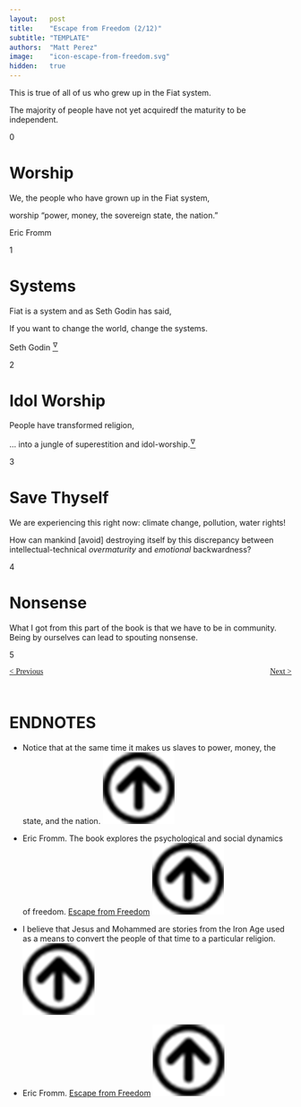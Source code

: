 ```yaml
---
layout:   post
title:    "Escape from Freedom (2/12)"
subtitle: "TEMPLATE"
authors:  "Matt Perez"
image:    "icon-escape-from-freedom.svg"
hidden:   true
---
```


<div style='display:none; '>
 <p><em>Escape from Freedom</em> was published in 1941. Pim de Morre, co-founder of <em>Corporate Rebels</em>, reminded me of it (he is reading it). I read it when I was 18-19 years old (I am a mere 73 now).</p>
</div>

<p>This is true of all of us who grew up in the Fiat system.</p>
 <div class="_citation">
  <p>The majority of people have not yet acquiredf the maturity to be independent.</p>
 </div>

0

 <h1>Worship</h1>
 <p>We, the people who have grown up in the Fiat system,</p>
  <div class="_citation">
   <p>worship &ldquo;power, money, the sovereign state, the nation.&rdquo;<!--<a href='#en01'><sup id='bm01'>&hairsp;&nabla;&hairsp;</ sup></a>--></p>
   <p id="_signature">Eric Fromm<!--a href='#en02'><sup id='bm02'>&nabla;</sup></a>--></p>
  </div>

1

<h1>Systems</h1>
 <p>Fiat is a system and as Seth Godin has said,</p>
  <div class="_citation">
   <p>If you want to change the world, change the systems.</p>
   <p id="_signature">
    Seth Godin
    <a href='#en03'><sup id='bm03'>&hairsp;&nabla;&hairsp;</sup></a>
   </p>
  </div>

2

<h1>Idol Worship</h1>
 <p>People have transformed religion,</p>
  <div class="_citation">
   <p>&hellip; into a jungle of superestition and idol-worship.<a href='#en04'><sup id='bm04'>&hairsp;&nabla;&hairsp;</sup></a></p>
   </div>

3

<h1>Save Thyself</h1>
 <p>We are experiencing this right now: climate change, pollution, water rights!</p>
  <div class="_citation">
   <p>How can mankind [avoid] destroying itself by this discrepancy between intellectual-technical <em>overmaturity</em> and <em>emotional</em> backwardness?</p>
  </div>

4

<h1>Nonsense</h1>
 <p>What I got from this part of the book is that we have to be in community. Being by ourselves can lead to spouting nonsense.</p>

5

<div style="margin-bottom:1in; font-family: American Typewriter, serif; ">
 <span style="float:left; ">
  <a href="https://radicalcompanies.com/2024/12/21/escape-from-freedom">&lt; Previous</a>
 </span>
 <span style="float:right; ">
  <a href="https://radicalcompanies.com/2024/12/23/escape-from-freedom">Next &gt;</a>
 </span>
</div>

<h1 class="_section">ENDNOTES</h1>
 <ul>
  <li id="en01">
   <p class="_list-item">
    Notice that at the same time it makes us slaves to power, money, the state, and the nation.
    <a class="_uparrow" href="#bm01"><img src="/assets/img/arrow-up-icon.png"></a>
   </p>
  </li>
  <li id="en02">
   <p class="_list-item">
    Eric Fromm.
    The book explores the psychological and social dynamics of freedom.
    <a href="https://www.amazon.com/Escape-Freedom-Erich-Fromm/dp/0805031499" target="_blank">Escape from Freedom</a>
    <a class="_uparrow" href="#bm02"><img src="/assets/img/arrow-up-icon.png"></a>
   </p>
  </li>
  <li id="en03">
   <p class="_list-item">
    I believe that Jesus and Mohammed are stories from the Iron Age used as a means to convert the people of that time to a particular religion.
    <a class="_uparrow" href="#bm04"><img src="/assets/img/arrow-up-icon.png"></a>
   </p>
  </li>
  <li id="en04">
   <p class="_list-item">
    Eric Fromm.
    <a href="https://www.amazon.com/Escape-Freedom-Erich-Fromm/dp/0805031499" target="_blank">Escape from Freedom</a>
    <a class="_uparrow" href="#bm04"><img src="/assets/img/arrow-up-icon.png"></a>
   </p>
  </li>
 </ul>